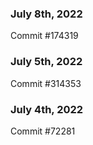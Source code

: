 ### July 8th, 2022

Commit #174319

### July 5th, 2022

Commit #314353


### July 4th, 2022

Commit #72281
